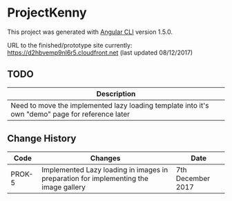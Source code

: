 # ProjectKenny

This project was generated with [Angular CLI](https://github.com/angular/angular-cli) version 1.5.0.

URL to the finished/prototype site currently:  https://d2hbvemp9nl6r5.cloudfront.net (last updated 08/12/2017)

## TODO
| Description |
|---|
 | Need to move the implemented lazy loading template into it's own "demo" page for reference later |

## Change History
| Code | Changes | Date
|---| --- | --- |
PROK-5 | Implemented Lazy loading in images in preparation for implementing the image gallery | 7th December 2017
